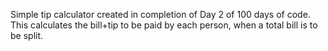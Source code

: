 Simple tip calculator created in completion of Day 2 of 100 days of code. This calculates the bill+tip to be paid by each person, when a total bill is to be split.
